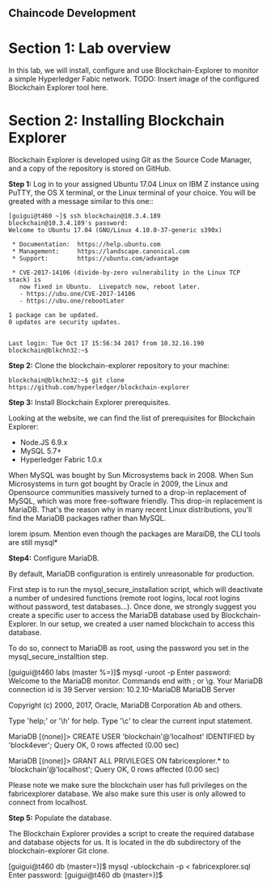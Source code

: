## Chaincode Development

Section 1: Lab overview
=======================

In this lab, we will install, configure and use Blockchain-Explorer to monitor a simple Hyperledger Fabic network.
TODO: Insert image of the configured Blockchain Explorer tool here.

Section 2: Installing Blockchain Explorer
=========================================

Blockchain Explorer is developed using Git as the Source Code Manager, and a copy of the repository is stored on GitHub.

**Step 1:** Log in to your assigned Ubuntu 17.04 Linux on IBM Z instance using PuTTY, the OS X terminal, or the Linux terminal of your choice.
You will be greated with a message similar to this one::

    [guigui@t460 ~]$ ssh blockchain@10.3.4.189
    blockchain@10.3.4.189's password: 
    Welcome to Ubuntu 17.04 (GNU/Linux 4.10.0-37-generic s390x)

     * Documentation:  https://help.ubuntu.com
     * Management:     https://landscape.canonical.com
     * Support:        https://ubuntu.com/advantage

     * CVE-2017-14106 (divide-by-zero vulnerability in the Linux TCP stack) is
       now fixed in Ubuntu.  Livepatch now, reboot later.
       - https://ubu.one/CVE-2017-14106
       - https://ubu.one/rebootLater

    1 package can be updated.
    0 updates are security updates.


    Last login: Tue Oct 17 15:56:34 2017 from 10.32.16.190
    blockchain@blkchn32:~$ 

**Step 2:** Clone the blockchain-explorer repository to your machine:

    blockchain@blkchn32:~$ git clone https://github.com/hyperledger/blockchain-explorer

**Step 3:** Install Blockchain Explorer prerequisites.

Looking at the website, we can find the list of prerequisites for Blockchain Explorer:
* Node.JS 6.9.x
* MySQL 5.7+
* Hyperledger Fabric 1.0.x

When MySQL was bought by Sun Microsystems back in 2008. When Sun Microsystems in turn got bought by Oracle in 2009, the Linux and
Opensource communities massively turned to a drop-in replacement of MySQL, which was more free-software friendly. This drop-in 
replacement is MariaDB.
That's the reason why in many recent Linux distributions, you'll find the MariaDB packages rather than MySQL.

lorem ipsum. Mention even though the packages are MaraiDB, the CLI tools are still mysql\*

**Step4:** Configure MariaDB.

By default, MariaDB configuration is entirely unreasonable for production.

First step is to run the mysql_secure_installation script, which will deactivate a number of undesired functions (remote root logins,
local root logins without password, test databases...).
Once done, we strongly suggest you create a specific user to access the MariaDB database used by Blockchain-Explorer.
In our setup, we created a user named blockchain to access this database.

To do so, connect to MariaDB as root, using the password you set in the mysql_secure_installtion step.

[guigui@t460 labs (master %=)]$ mysql -uroot -p
Enter password: 
Welcome to the MariaDB monitor.  Commands end with ; or \g.
Your MariaDB connection id is 39
Server version: 10.2.10-MariaDB MariaDB Server

Copyright (c) 2000, 2017, Oracle, MariaDB Corporation Ab and others.

Type 'help;' or '\h' for help. Type '\c' to clear the current input statement.

MariaDB [(none)]> CREATE USER 'blockchain'@'localhost' IDENTIFIED by 'block4ever';
Query OK, 0 rows affected (0.00 sec)

MariaDB [(none)]> GRANT ALL PRIVILEGES ON fabricexplorer.\* to 'blockchain'@'localhost';
Query OK, 0 rows affected (0.00 sec)

Please note we make sure the blockchain user has full privileges on the fabricexplorer database. We also make sure this user is only allowed to connect from 
localhost.

**Step 5:** Populate the database.

The Blockchain Explorer provides a script to create the required database and database objects for us.
It is located in the db subdirectory of the blockchain-explorer Git clone.

[guigui@t460 db (master=)]$ mysql -ublockchain -p < fabricexplorer.sql 
Enter password: 
[guigui@t460 db (master=)]$ 

